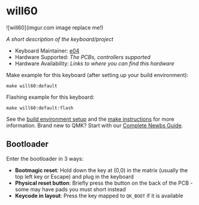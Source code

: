 # will60

![will60](imgur.com image replace me!)

*A short description of the keyboard/project*

* Keyboard Maintainer: [e04](https://github.com/e04)
* Hardware Supported: *The PCBs, controllers supported*
* Hardware Availability: *Links to where you can find this hardware*

Make example for this keyboard (after setting up your build environment):

    make will60:default

Flashing example for this keyboard:

    make will60:default:flash

See the [build environment setup](https://docs.qmk.fm/#/getting_started_build_tools) and the [make instructions](https://docs.qmk.fm/#/getting_started_make_guide) for more information. Brand new to QMK? Start with our [Complete Newbs Guide](https://docs.qmk.fm/#/newbs).

## Bootloader

Enter the bootloader in 3 ways:

* **Bootmagic reset**: Hold down the key at (0,0) in the matrix (usually the top left key or Escape) and plug in the keyboard
* **Physical reset button**: Briefly press the button on the back of the PCB - some may have pads you must short instead
* **Keycode in layout**: Press the key mapped to `QK_BOOT` if it is available
